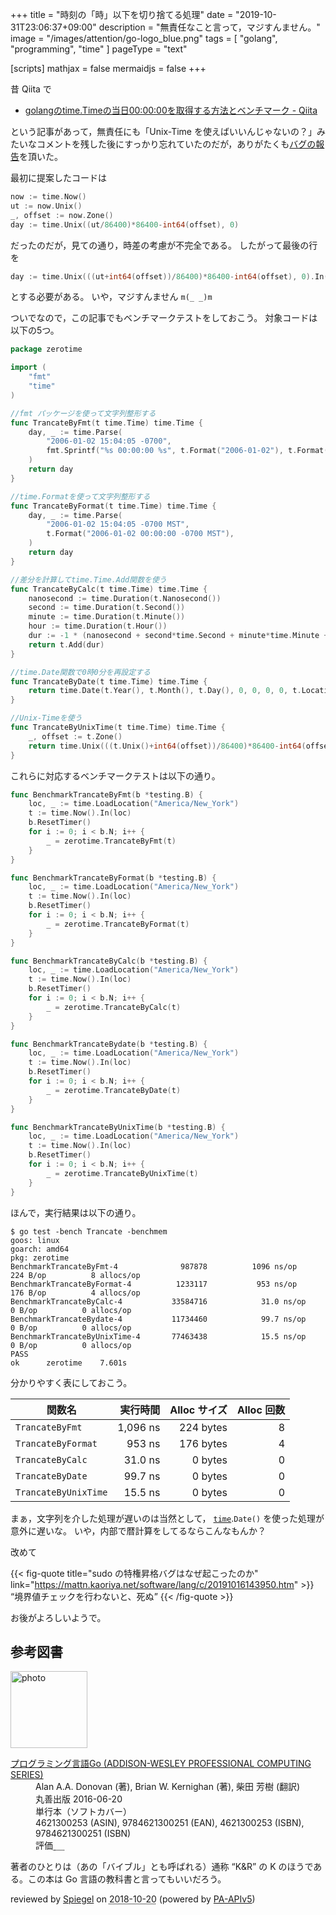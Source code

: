 +++
title = "時刻の「時」以下を切り捨てる処理"
date =  "2019-10-31T23:06:37+09:00"
description = "無責任なこと言って，マジすんません。"
image = "/images/attention/go-logo_blue.png"
tags = [ "golang", "programming", "time" ]
pageType = "text"

[scripts]
  mathjax = false
  mermaidjs = false
+++

昔 Qiita で

- [golangのtime.Timeの当日00:00:00を取得する方法とベンチマーク - Qiita](https://qiita.com/ushio_s/items/3e270933641710bbd88e)

という記事があって，無責任にも「Unix-Time を使えばいいんじゃないの？」みたいなコメントを残した後にすっかり忘れていたのだが，ありがたくも[バグの報告](https://qiita.com/go_sagawa/items/836398020100df486184)を頂いた。

最初に提案したコードは

```go
now := time.Now()
ut := now.Unix()
_, offset := now.Zone()
day := time.Unix((ut/86400)*86400-int64(offset), 0)
```

だったのだが，見ての通り，時差の考慮が不完全である。
したがって最後の行を

```go
day := time.Unix(((ut+int64(offset))/86400)*86400-int64(offset), 0).In(now.Location())
```

とする必要がある。
いや，マジすんません `m(_ _)m`

ついでなので，この記事でもベンチマークテストをしておこう。
対象コードは以下の5つ。

```go
package zerotime

import (
	"fmt"
	"time"
)

//fmt パッケージを使って文字列整形する
func TrancateByFmt(t time.Time) time.Time {
	day, _ := time.Parse(
		"2006-01-02 15:04:05 -0700",
		fmt.Sprintf("%s 00:00:00 %s", t.Format("2006-01-02"), t.Format("-0700")),
	)
	return day
}

//time.Formatを使って文字列整形する
func TrancateByFormat(t time.Time) time.Time {
	day, _ := time.Parse(
		"2006-01-02 15:04:05 -0700 MST",
		t.Format("2006-01-02 00:00:00 -0700 MST"),
	)
	return day
}

//差分を計算してtime.Time.Add関数を使う
func TrancateByCalc(t time.Time) time.Time {
	nanosecond := time.Duration(t.Nanosecond())
	second := time.Duration(t.Second())
	minute := time.Duration(t.Minute())
	hour := time.Duration(t.Hour())
	dur := -1 * (nanosecond + second*time.Second + minute*time.Minute + hour*time.Hour)
	return t.Add(dur)
}

//time.Date関数で0時0分を再設定する
func TrancateByDate(t time.Time) time.Time {
	return time.Date(t.Year(), t.Month(), t.Day(), 0, 0, 0, 0, t.Location())
}

//Unix-Timeを使う
func TrancateByUnixTime(t time.Time) time.Time {
	_, offset := t.Zone()
	return time.Unix(((t.Unix()+int64(offset))/86400)*86400-int64(offset), 0).In(t.Location())
}
```

これらに対応するベンチマークテストは以下の通り。

```go
func BenchmarkTrancateByFmt(b *testing.B) {
	loc, _ := time.LoadLocation("America/New_York")
	t := time.Now().In(loc)
	b.ResetTimer()
	for i := 0; i < b.N; i++ {
		_ = zerotime.TrancateByFmt(t)
	}
}

func BenchmarkTrancateByFormat(b *testing.B) {
	loc, _ := time.LoadLocation("America/New_York")
	t := time.Now().In(loc)
	b.ResetTimer()
	for i := 0; i < b.N; i++ {
		_ = zerotime.TrancateByFormat(t)
	}
}

func BenchmarkTrancateByCalc(b *testing.B) {
	loc, _ := time.LoadLocation("America/New_York")
	t := time.Now().In(loc)
	b.ResetTimer()
	for i := 0; i < b.N; i++ {
		_ = zerotime.TrancateByCalc(t)
	}
}

func BenchmarkTrancateBydate(b *testing.B) {
	loc, _ := time.LoadLocation("America/New_York")
	t := time.Now().In(loc)
	b.ResetTimer()
	for i := 0; i < b.N; i++ {
		_ = zerotime.TrancateByDate(t)
	}
}

func BenchmarkTrancateByUnixTime(b *testing.B) {
	loc, _ := time.LoadLocation("America/New_York")
	t := time.Now().In(loc)
	b.ResetTimer()
	for i := 0; i < b.N; i++ {
		_ = zerotime.TrancateByUnixTime(t)
	}
}
```

ほんで，実行結果は以下の通り。

```text
$ go test -bench Trancate -benchmem
goos: linux
goarch: amd64
pkg: zerotime
BenchmarkTrancateByFmt-4        	  987878	      1096 ns/op	     224 B/op	       8 allocs/op
BenchmarkTrancateByFormat-4     	 1233117	       953 ns/op	     176 B/op	       4 allocs/op
BenchmarkTrancateByCalc-4       	33584716	        31.0 ns/op	       0 B/op	       0 allocs/op
BenchmarkTrancateBydate-4       	11734460	        99.7 ns/op	       0 B/op	       0 allocs/op
BenchmarkTrancateByUnixTime-4   	77463438	        15.5 ns/op	       0 B/op	       0 allocs/op
PASS
ok  	zerotime	7.601s
```

分かりやすく表にしておこう。

| 関数名               | 実行時間 | Alloc サイズ | Alloc 回数 |
| -------------------- | --------:| ------------:| ----------:|
| `TrancateByFmt`      | 1,096 ns |    224 bytes |          8 |
| `TrancateByFormat`   |   953 ns |    176 bytes |          4 |
| `TrancateByCalc`     |  31.0 ns |      0 bytes |          0 |
| `TrancateByDate`     |  99.7 ns |      0 bytes |          0 |
| `TrancateByUnixTime` |  15.5 ns |      0 bytes |          0 |

まぁ，文字列を介した処理が遅いのは当然として， [`time`].`Date()` を使った処理が意外に遅いな。
いや，内部で暦計算をしてるならこんなもんか？

改めて

{{< fig-quote title="sudo の特権昇格バグはなぜ起こったのか" link="https://mattn.kaoriya.net/software/lang/c/20191016143950.htm" >}}
<q>境界値チェックを行わないと、死ぬ</q>
{{< /fig-quote >}}

お後がよろしいようで。

[Go]: https://golang.org/ "The Go Programming Language"
[Go 言語]: https://golang.org/ "The Go Programming Language"
[`time`]: https://golang.org/pkg/time/ "time - The Go Programming Language"

## 参考図書

<div class="hreview">
  <div class="photo"><a class="item url" href="https://www.amazon.co.jp/dp/4621300253?tag=baldandersinf-22&linkCode=ogi&th=1&psc=1"><img src="https://m.media-amazon.com/images/I/41meaSLNFfL._SL160_.jpg" width="123" alt="photo"></a></div>
  <dl class="fn">
    <dt><a href="https://www.amazon.co.jp/dp/4621300253?tag=baldandersinf-22&linkCode=ogi&th=1&psc=1">プログラミング言語Go (ADDISON-WESLEY PROFESSIONAL COMPUTING SERIES)</a></dt>
    <dd>Alan A.A. Donovan (著), Brian W. Kernighan (著), 柴田 芳樹 (翻訳)</dd>
    <dd>丸善出版 2016-06-20</dd>
    <dd>単行本（ソフトカバー）</dd>
    <dd>4621300253 (ASIN), 9784621300251 (EAN), 4621300253 (ISBN), 9784621300251 (ISBN)</dd>
    <dd>評価<abbr class="rating fa-sm" title="5">&nbsp;<i class="fas fa-star"></i>&nbsp;<i class="fas fa-star"></i>&nbsp;<i class="fas fa-star"></i>&nbsp;<i class="fas fa-star"></i>&nbsp;<i class="fas fa-star"></i></abbr></dd>
  </dl>
  <p class="description">著者のひとりは（あの「バイブル」とも呼ばれる）通称 “K&amp;R” の K のほうである。この本は Go 言語の教科書と言ってもいいだろう。</p>
  <p class="powered-by">reviewed by <a href='#maker' class='reviewer'>Spiegel</a> on <abbr class="dtreviewed" title="2018-10-20">2018-10-20</abbr> (powered by <a href="https://affiliate.amazon.co.jp/assoc_credentials/home">PA-APIv5</a>)</p>
</div>
